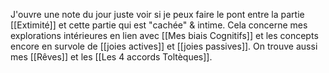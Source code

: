 J'ouvre une note du jour juste voir si je peux faire le pont entre la partie [[Extimité]] et cette partie qui est "cachée" & intime.
Cela concerne mes explorations intérieures en lien avec [[Mes biais Cognitifs]] et les concepts encore en survole de [[joies actives]] et [[joies passives]].
On trouve aussi mes [[Rêves]] et les [[Les 4 accords Toltèques]].